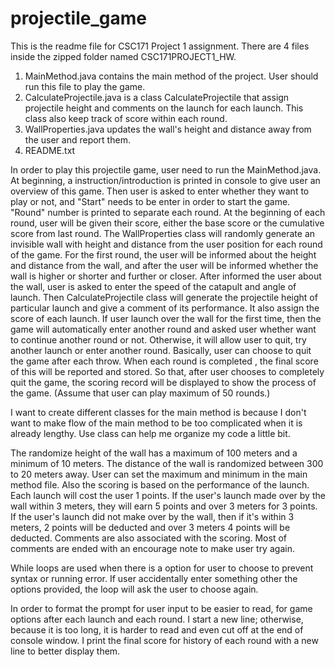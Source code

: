 # projectile_game

This is the readme file for CSC171 Project 1 assignment. 
There are 4 files inside the zipped folder named CSC171PROJECT1_HW. 

1) MainMethod.java contains the main method of the project. User should run this file to play the game.
2) CalculateProjectile.java is a class CalculateProjectile that assign projectile height and comments on the launch for each launch.
   This class also keep track of score within each round. 
3) WallProperties.java updates the wall's height and distance away from the user and report them. 
4) README.txt

In order to play this projectile game, user need to run the MainMethod.java. At beginning, a instruction/introduction is printed in 
console to give user an overview of this game. Then user is asked to enter whether they want to play or not, and "Start" needs to be
enter in order to start the game. "Round" number is printed to separate each round. At the beginning of each round, user will be 
given their score, either the base score or the cumulative score from last round. The WallProperties class will randomly generate 
an invisible wall with height and distance from the user position for each round of the game. For the first round, the user will be
informed about the height and distance from the wall, and after the user will be informed whether the wall is higher or shorter and further 
or closer. After informed the user about the wall, user is asked to enter the speed of the catapult and angle of launch.
Then CalculateProjectile class will generate the projectile height of particular launch 
and give a comment of its performance. It also assign the score of each launch. If user launch over the wall for the first time, then 
the game will automatically enter another round and asked user whether want to continue another round or not. Otherwise, it will allow user 
to quit, try another launch or enter another round. Basically, user can choose to quit the game after each throw. When each round is completed ,
the final score of this will be reported and stored. So that, after user chooses to completely quit the game, the scoring record will be displayed
to show the process of the game. 
(Assume that user can play maximum of 50 rounds.)

I want to create different classes for the main method is because I don't want to make flow of the main method to be too complicated when it is already 
lengthy. Use class can help me organize my code a little bit. 

The randomize height of the wall has a maximum of 100 meters and a minimum of 10 meters. The distance of the wall is randomized between 
300 to 20 meters away. User can set the maximum and minimum in the main method file. Also the scoring is based on the performance of the launch. 
Each launch will cost the user 1 points. If the user's launch made over by the wall within 3 meters, 
they will earn 5 points and over 3 meters for 3 points. If the user's launch 
did not make over by the wall, then if it's within 3 meters, 2 points will be deducted and over 3 meters 4 points will be deducted. 
Comments are also associated with the scoring. Most of comments are ended with an encourage note to make user try again. 

While loops are used when there is a option for user to choose to prevent syntax or running error. If user accidentally enter something other 
the options provided, the loop will ask the user to choose again. 

In order to format the prompt for user input to be easier to read, for game options after each launch and each round. I start a new 
line; otherwise, because it is too long, it is harder to read and even cut off at the end of console window. I print the final score for 
history of each round with a new line to better display them. 

